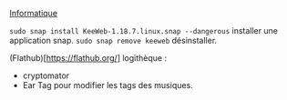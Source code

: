 [Informatique](https://gdemare.github.io/Informatique/)


 `sudo snap install KeeWeb-1.18.7.linux.snap --dangerous` installer une application snap.
 `sudo snap remove keeweb` désinstaller.

(Flathub)[https://flathub.org/] logithèque  :

- cryptomator 
- Ear Tag pour modifier les tags des musiques.



